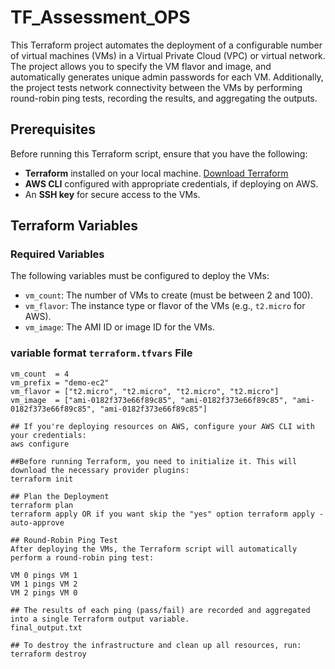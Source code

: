 # TF_Assessment_OPS

This Terraform project automates the deployment of a configurable number of virtual machines (VMs) in a Virtual Private Cloud (VPC) or virtual network. The project allows you to specify the VM flavor and image, and automatically generates unique admin passwords for each VM. Additionally, the project tests network connectivity between the VMs by performing round-robin ping tests, recording the results, and aggregating the outputs.

## Prerequisites

Before running this Terraform script, ensure that you have the following:

- **Terraform** installed on your local machine. [Download Terraform](https://www.terraform.io/downloads.html)
- **AWS CLI** configured with appropriate credentials, if deploying on AWS.
- An **SSH key** for secure access to the VMs.

## Terraform Variables

### Required Variables
The following variables must be configured to deploy the VMs:

- `vm_count`: The number of VMs to create (must be between 2 and 100).
- `vm_flavor`: The instance type or flavor of the VMs (e.g., `t2.micro` for AWS).
- `vm_image`: The AMI ID or image ID for the VMs.

###  variable format `terraform.tfvars` File

```hcl
vm_count  = 4
vm_prefix = "demo-ec2"
vm_flavor = ["t2.micro", "t2.micro", "t2.micro", "t2.micro"]
vm_image  = ["ami-0182f373e66f89c85", "ami-0182f373e66f89c85", "ami-0182f373e66f89c85", "ami-0182f373e66f89c85"]

## If you're deploying resources on AWS, configure your AWS CLI with your credentials:
aws configure

##Before running Terraform, you need to initialize it. This will download the necessary provider plugins:
terraform init

## Plan the Deployment
terraform plan
terraform apply OR if you want skip the "yes" option terraform apply -auto-approve

## Round-Robin Ping Test
After deploying the VMs, the Terraform script will automatically perform a round-robin ping test:

VM 0 pings VM 1
VM 1 pings VM 2
VM 2 pings VM 0

## The results of each ping (pass/fail) are recorded and aggregated into a single Terraform output variable.
final_output.txt

## To destroy the infrastructure and clean up all resources, run:
terraform destroy



